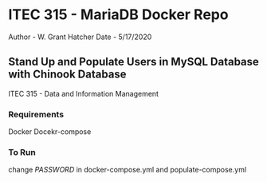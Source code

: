 # ITEC 315 - MariaDB Docker Repo

Author - W. Grant Hatcher
Date - 5/17/2020

## Stand Up and Populate Users in MySQL Database with Chinook Database 

ITEC 315 - Data and Information Management

### Requirements

Docker
Docekr-compose

### To Run

change *PASSWORD* in docker-compose.yml and populate-compose.yml
